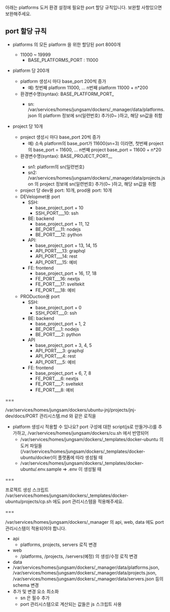 아래는 platforms 도커 환경 설정에 필요한 port 할당 규칙입니다.
보완할 사항있으면 보완해주세요.

## port 할당 규칙
- platforms 의 모든 platform 을 위한 할당된 port 8000개
  - 11000 ~ 19999
    - BASE_PLATFORMS_PORT : 11000

- platform 당 200개
  - platform 생성시 마다 base_port 200씩 증가
    - 예) 첫번째 platform 11000, ... n번째 platform 11000 + n*200
  - 환경변수명(syntax): BASE_PLATFORM_PORT_<sn>
    - sn: /var/services/homes/jungsam/dockers/_manager/data/platforms.json 의 platform 정보에 sn(일련번호) 추가(0~ )하고, 해당 sn값을 취함

- project 당 10개
  - project 생성시 마다 base_port 20씩 증가
    - 예) 소속 platform의 base_port가 11600(sn=3) 이라면, 첫번째 project의 base_port = 11600, ... n번째 project base_port = 11600 + n*20
  - 환경변수명(syntax): BASE_PROJECT_PORT_<sn1>_<sn2>
    - sn1: platform의 sn(일련번호)
    - sn2: /var/services/homes/jungsam/dockers/_manager/data/projects.json 의 project 정보에 sn(일련번호) 추가(0~ )하고, 해당 sn값을 취함
  - project 당 dev용 port: 10개, prod용 port: 10개
  - DEVelopmet용 port
    - SSH:
      - base_project_port + 10
      - SSH_PORT_<sn1>_<sn2>_10: ssh
    - BE: backend
      - base_project_port + 11, 12
      - BE_PORT_<sn1>_<sn2>_11: nodejs
      - BE_PORT_<sn1>_<sn2>_12: python
    - API:
      - base_project_port + 13, 14, 15
      - API_PORT_<sn1>_<sn2>_13: graphql
      - API_PORT_<sn1>_<sn2>_14: rest
      - API_PORT_<sn1>_<sn2>_15: 예비
    - FE: frontend
      - base_project_port + 16, 17, 18
      - FE_PORT_<sn1>_<sn2>_16: nextjs
      - FE_PORT_<sn1>_<sn2>_17: sveltekit
      - FE_PORT_<sn1>_<sn2>_18: 예비
  - PRODuction용 port
    - SSH:
      - base_project_port + 0
      - SSH_PORT_<sn1>_<sn2>_0: ssh
    - BE: backend 
      - base_project_port + 1, 2
      - BE_PORT_<sn1>_<sn2>_1: nodejs
      - BE_PORT_<sn1>_<sn2>_2: python
    - API
      - base_project_port + 3, 4, 5
      - API_PORT_<sn1>_<sn2>_3: graphql
      - API_PORT_<sn1>_<sn2>_4: rest
      - API_PORT_<sn1>_<sn2>_5: 예비
    - FE: frontend
      - base_project_port + 6, 7, 8
      - FE_PORT_<sn1>_<sn2>_6: nextjs
      - FE_PORT_<sn1>_<sn2>_7: sveltekit
      - FE_PORT_<sn1>_<sn2>_8: 예비

===

 /var/services/homes/jungsam/dockers/ubuntu-jnj/projects/jnj-dev/docs/PORT 관리시스템.md 와 같은 로직을 
 - platform 생성시 적용할 수 있나요? port 구성에 대한 script(js로 만들거나)를 추가하고, /var/services/homes/jungsam/dockers/cu.sh 에서 반영되어
   - /var/services/homes/jungsam/dockers/_templates/docker-ubuntu 의 도커 파일들(/var/services/homes/jungsam/dockers/_templates/docker-ubuntu/docker)이 플랫폼에 따라 생성될 때
   - /var/services/homes/jungsam/dockers/_templates/docker-ubuntu/.env.sample => .env 이 생성될 때

===

프로젝트 생성 스크립트 /var/services/homes/jungsam/dockers/_templates/docker-ubuntu/projects/cp.sh 에도 port 관리시스템을 적용해주세요.

===

 /var/services/homes/jungsam/dockers/_manager 의 api, web, data 에도 port 관리시스템이 적용되어야 합니다.
- api
  - platforms, projects, servers 로직 변경
- web
  - /platforms, /projects, /servers(예정) 의 생성/수정 로직 변경
- data
 - /var/services/homes/jungsam/dockers/_manager/data/platforms.json, /var/services/homes/jungsam/dockers/_manager/data/projects.json, /var/services/homes/jungsam/dockers/_manager/data/servers.json 등의 schema 변경
 - 추가 및 변경 요소 최소화
   - sn 은 필수 추가
   - port 관리시스템으로 계산되는 값들은 js 스크립트 사용

